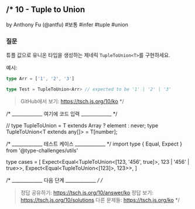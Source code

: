 /*
  10 - Tuple to Union
  -------
  by Anthony Fu (@antfu) #보통 #infer #tuple #union

  ### 질문

  튜플 값으로 유니온 타입을 생성하는 제네릭 `TupleToUnion<T>`를 구현하세요.

  예시:

  ```ts
  type Arr = ['1', '2', '3']

  type Test = TupleToUnion<Arr> // expected to be '1' | '2' | '3'
  ```

  > GitHub에서 보기: https://tsch.js.org/10/ko
*/

/* _____________ 여기에 코드 입력 _____________ */

// type TupleToUnion<T> = T extends Array<infer element> ? element : never;
type TupleToUnion<T extends any[]> = T[number];

/* _____________ 테스트 케이스 _____________ */
import type { Equal, Expect } from '@type-challenges/utils'

type cases = [
  Expect<Equal<TupleToUnion<[123, '456', true]>, 123 | '456' | true>>,
  Expect<Equal<TupleToUnion<[123]>, 123>>,
]

/* _____________ 다음 단계 _____________ */
/*
  > 정답 공유하기: https://tsch.js.org/10/answer/ko
  > 정답 보기: https://tsch.js.org/10/solutions
  > 다른 문제들: https://tsch.js.org/ko
*/
